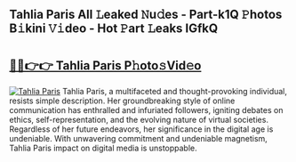 ## Tahlia Paris All 𝙻eaked 𝙽u𝚍es - Part-k1Q 𝙿hotos B𝚒kini 𝚅𝚒deo - Hot 𝙿art 𝙻eaks IGfkQ

# <h2><a href="http://ld3ozrv.urlbe.top/?page=Tahlia+Paris">🔗🔗👉👉 Tahlia Paris P𝚑oto𝚜Vid𝚎o</a></h2>

[![Tahlia Paris](https://i.imgur.com/eBuTRDB.gif)](http://ld3ozrv.urlbe.top/?page=Tahlia+Paris)
Tahlia Paris, a multifaceted and thought-provoking individual, resists simple description. Her groundbreaking style of online communication has enthralled and infuriated followers, igniting debates on ethics, self-representation, and the evolving nature of virtual societies. Regardless of her future endeavors, her significance in the digital age is undeniable. With unwavering commitment and undeniable magnetism, Tahlia Paris impact on digital media is unstoppable.
